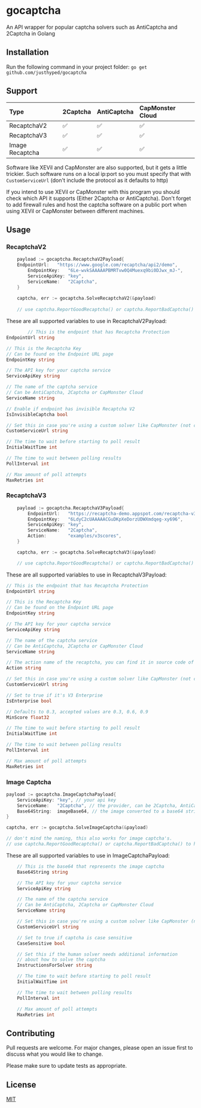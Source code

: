# gocaptcha
An API wrapper for popular captcha solvers such as AntiCaptcha and 2Captcha in Golang

## Installation
Run the following command in your project folder:
``go get github.com/justhyped/gocaptcha``

## Support
| Type            | 2Captcha | AntiCaptcha | CapMonster Cloud |
|:----------------|:---------|:------------|:-----------------|
 | RecaptchaV2     | ✅        | ✅           | ✅                |
 | RecaptchaV3     | ✅        | ✅           | ✅                |
 | Image Recaptcha | ✅        | ✅           | ✅                |

Software like XEVil and CapMonster are also supported, but it gets a little trickier.
Such software runs on a local ip:port so you must specify that with `CustomServiceUrl` 
(don't include the protocol as it defaults to http)

If you intend to use XEVil or CapMonster with this program you should check which API it supports (Either 2Captcha or AntiCaptcha).
Don't forget to add firewall rules and host the captcha software on a public port when using
XEVil or CapMonster between different machines.

## Usage
### RecaptchaV2
```go
    payload := gocaptcha.RecaptchaV2Payload{
	EndpointUrl:   "https://www.google.com/recaptcha/api2/demo",
        EndpointKey:   "6Le-wvkSAAAAAPBMRTvw0Q4Muexq9bi0DJwx_mJ-",
        ServiceApiKey: "key",
        ServiceName:   "2Captcha",
	}
	
    captcha, err := gocaptcha.SolveRecaptchaV2(&payload)
    
    // use captcha.ReportGoodRecaptcha() or captcha.ReportBadCaptcha() to help the provider improve their services.
```

These are all supported variables to use in RecaptchaV2Payload:
```go
    	// This is the endpoint that has Recaptcha Protection
EndpointUrl string

// This is the Recaptcha Key
// Can be found on the Endpoint URL page
EndpointKey string

// The API key for your captcha service
ServiceApiKey string

// The name of the captcha service
// Can be AntiCaptcha, 2Captcha or CapMonster Cloud
ServiceName string

// Enable if endpoint has invisible Recaptcha V2
IsInvisibleCaptcha bool

// Set this in case you're using a custom solver like CapMonster (not cloud)
CustomServiceUrl string

// The time to wait before starting to poll result
InitialWaitTime int

// The time to wait between polling results
PollInterval int

// Max amount of poll attempts
MaxRetries int
```

### RecaptchaV3
```go
    payload := gocaptcha.RecaptchaV3Payload{
        EndpointUrl:   "https://recaptcha-demo.appspot.com/recaptcha-v3-request-scores.php",
        EndpointKey:   "6LdyC2cUAAAAACGuDKpXeDorzUDWXmdqeg-xy696",
        ServiceApiKey: "key",
        ServiceName:   "2Captcha",
        Action:        "examples/v3scores",
    }

    captcha, err := gocaptcha.SolveRecaptchaV3(&payload)

    // use captcha.ReportGoodRecaptcha() or captcha.ReportBadCaptcha() to help the provider improve their services.
```

These are all supported variables to use in RecaptchaV3Payload:
```go
// This is the endpoint that has Recaptcha Protection
EndpointUrl string

// This is the Recaptcha Key
// Can be found on the Endpoint URL page
EndpointKey string

// The API key for your captcha service
ServiceApiKey string

// The name of the captcha service
// Can be AntiCaptcha, 2Captcha or CapMonster Cloud
ServiceName string

// The action name of the recaptcha, you can find it in source code of site
Action string

// Set this in case you're using a custom solver like CapMonster (not cloud)
CustomServiceUrl string

// Set to true if it's V3 Enterprise
IsEnterprise bool

// Defaults to 0.3, accepted values are 0.3, 0.6, 0.9
MinScore float32

// The time to wait before starting to poll result
InitialWaitTime int

// The time to wait between polling results
PollInterval int

// Max amount of poll attempts
MaxRetries int
```

### Image Captcha
```go
payload := gocaptcha.ImageCaptchaPayload{
    ServiceApiKey: "key", // your api key
    ServiceName:   "2Captcha", // the provider, can be 2Captcha, AntiCaptcha or Capmonster Cloud
    Base64String:  imageBase64, // the image converted to a base64 string
}

captcha, err := gocaptcha.SolveImageCaptcha(&payload)

// don't mind the naming, this also works for image captcha's.
// use captcha.ReportGoodRecaptcha() or captcha.ReportBadCaptcha() to help the provider improve their services.
```

These are all supported variables to use in ImageCaptchaPayload:
```go
    // This is the base64 that represents the image captcha
	Base64String string

	// The API key for your captcha service
	ServiceApiKey string

	// The name of the captcha service
	// Can be AntiCaptcha, 2Captcha or CapMonster Cloud
	ServiceName string

	// Set this in case you're using a custom solver like CapMonster (not cloud)
	CustomServiceUrl string

	// Set to true if captcha is case sensitive
	CaseSensitive bool

	// Set this if the human solver needs additional information
	// about how to solve the captcha
	InstructionsForSolver string

	// The time to wait before starting to poll result
	InitialWaitTime int

	// The time to wait between polling results
	PollInterval int

	// Max amount of poll attempts
	MaxRetries int
```


## Contributing
Pull requests are welcome. For major changes, please open an issue first to discuss what you would like to change.

Please make sure to update tests as appropriate.

## License
[MIT](https://choosealicense.com/licenses/mit/)
